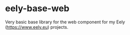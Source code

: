 # eely-base-web
Very basic base library for the web component for my Eely (https://www.eely.eu) projects.
